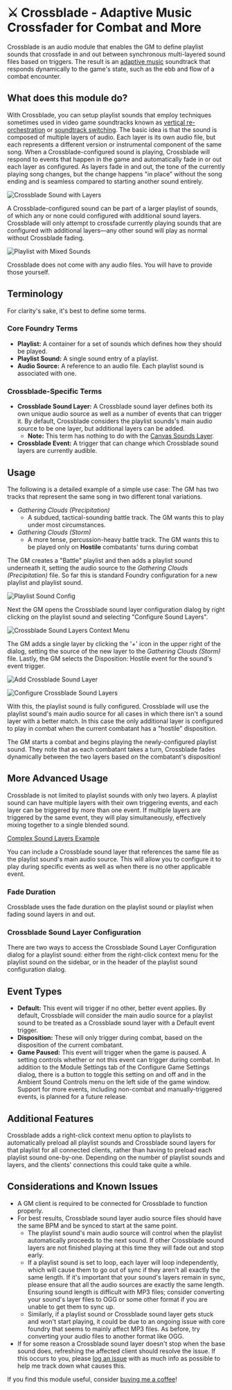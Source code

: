 # ⚔ Crossblade - Adaptive Music Crossfader for Combat and More
Crossblade is an audio module that enables the GM to define playlist sounds that crossfade in and out between synchronous multi-layered sound files based on triggers. The result is an [adaptive music](https://en.wikipedia.org/wiki/Adaptive_music) soundtrack that responds dynamically to the game's state, such as the ebb and flow of a combat encounter.
## What does this module do?
With Crossblade, you can setup playlist sounds that employ techniques sometimes used in video game soundtracks known as [vertical re-orchestration](https://en.wikipedia.org/wiki/Adaptive_music#Horizontal_and_vertical_techniques) or [soundtrack switching](https://en.wikipedia.org/wiki/Adaptive_music#Soundtrack_switching). The basic idea is that the sound is composed of multiple layers of audio. Each layer is its own audio file, but each represents a different version or instrumental component of the same song. When a Crossblade-configured sound is playing, Crossblade will respond to events that happen in the game and automatically fade in or out each layer as configured. As layers fade in and out, the tone of the currently playing song changes, but the change happens "in place" without the song ending and is seamless compared to starting another sound entirely.

![](/src/assets/readme/Sound%20Diagram.svg "Crossblade Sound with Layers")

A Crossblade-configured sound can be part of a larger playlist of sounds, of which any or none could configured with additional sound layers. Crossblade will only attempt to crossfade currently playing sounds that are configured with additional layers—any other sound will play as normal without Crossblade fading.

![](/src/assets/readme/Playlist%20Diagram.svg "Playlist with Mixed Sounds")

Crossblade does not come with any audio files. You will have to provide those yourself.
## Terminology
For clarity's sake, it's best to define some terms.
### Core Foundry Terms
* **Playlist:** A container for a set of sounds which defines how they should be played.
* **Playlist Sound:** A single sound entry of a playlist. 
* **Audio Source:** A reference to an audio file. Each playlist sound is associated with one.
### Crossblade-Specific Terms
* **Crossblade Sound Layer:** A Crossblade sound layer defines both its own unique audio source as well as a number of events that can trigger it. By default, Crossblade considers the playlist sounds's main audio source to be one layer, but additional layers can be added.
    * **Note:** This term has nothing to do with the [Canvas Sounds Layer](https://foundryvtt.com/article/canvas-layers/).
* **Crossblade Event:** A trigger that can change which Crossblade sound layers are currently audible.
## Usage
The following is a detailed example of a simple use case: The GM has two tracks that represent the same song in two different tonal variations.
* *Gathering Clouds (Precipitation)*
    * A subdued, tactical-sounding battle track. The GM wants this to play under most circumstances. 
* *Gathering Clouds (Storm)*
    * A more tense, percussion-heavy battle track. The GM wants this to be played only on **Hostile** combatants' turns during combat

The GM creates a "Battle" playlist and then adds a playlist sound underneath it, setting the audio source to the *Gathering Clouds (Precipitation)* file. So far this is standard Foundry configuration for a new playlist and playlist sound.

![Playlist Sound Config](/src/assets/readme/Playlist%20Sound%20Config.webp "Playlist Sound Configuration")

Next the GM opens the Crossblade sound layer configuration dialog by right clicking on the playlist sound and selecting "Configure Sound Layers".

![](/src/assets/readme/Context%20Menu.webp "Crossblade Sound Layers Context Menu")

The GM adds a single layer by clicking the '+' icon in the upper right of the dialog, setting the source of the new layer to the *Gathering Clouds (Storm)* file. Lastly, the GM selects the Disposition: Hostile event for the sound's event trigger.

![](/src/assets/readme/Add%20Sound%20Layer.webp "Add Crossblade Sound Layer")

![](/src/assets/readme/Configure%20Sound%20Layers.webp "Configure Crossblade Sound Layers")

With this, the playlist sound is fully configured. Crossblade will use the playlist sound's main audio source for all cases in which there isn't a sound layer with a better match. In this case the only additional layer is configured to play in combat when the current combatant has a "hostile" disposition.

The GM starts a combat and begins playing the newly-configured playlist sound. They note that as each combatant takes a turn, Crossblade fades dynamically between the two layers based on the combatant's disposition!

## More Advanced Usage
Crossblade is not limited to playlist sounds with only two layers. A playlist sound can have multiple layers with their own triggering events, and each layer can be triggered by more than one event. If multiple layers are triggered by the same event, they will play simultaneously, effectively mixing together to a single blended sound.

[Complex Sound Layers Example](/src/assets/readme/Complex%20Sound%20Layers.webp?raw=true)

You can include a Crossblade sound layer that references the same file as the playlist sound's main audio source. This will allow you to configure it to play during specific events as well as when there is no other applicable event.
### Fade Duration
Crossblade uses the fade duration on the playlist sound or playlist when fading sound layers in and out.
### Crossblade Sound Layer Configuration
There are two ways to access the Crossblade Sound Layer Configuration dialog for a playlist sound: either from the right-click context menu for the playlist sound on the sidebar, or in the header of the playlist sound configuration dialog.
## Event Types
* **Default:** This event will trigger if no other, better event applies. By default, Crossblade will consider the main audio source for a playlist sound to be treated as a Crossblade sound layer with a Default event trigger.
* **Disposition:** These will only trigger during combat, based on the disposition of the current combatant.
* **Game Paused:** This event will trigger when the game is paused. A setting controls whether or not this event can trigger during combat. In addition to the Module Settings tab of the Configure Game Settings dialog, there is a button to toggle this setting on and off and in the Ambient Sound Controls menu on the left side of the game window.
Support for more events, including non-combat and manually-triggered events, is planned for a future release.
## Additional Features
Crossblade adds a right-click context menu option to playlists to automatically preload all playlist sounds and Crossblade sound layers for that playlist for all connected clients, rather than having to preload each playlist sound one-by-one. Depending on the number of playlist sounds and layers, and the clients' connections this could take quite a while.

## Considerations and Known Issues
* A GM client is required to be connected for Crossblade to function properly.
* For best results, Crossblade sound layer audio source files should have the same BPM and be synced to start at the same point.
    * The playlist sound's main audio source will control when the playlist automatically proceeds to the next sound. If other Crossblade sound layers are not finished playing at this time they will fade out and stop early.
    * If a playlist sound is set to loop, each layer will loop independently, which will cause them to go out of sync if they aren't all exactly the same length. If it's important that your sound's layers remain in sync, please ensure that all the audio sources are exactly the same length. Ensuring sound length is difficult with MP3 files; consider converting your sound's layer files to OGG or some other format if you are unable to get them to sync up.
    * Similarly, if a playlist sound or Crossblade sound layer gets stuck and won't start playing, it could be due to an ongoing issue with core foundry that seems to mainly affect MP3 files. As before, try converting your audio files to another format like OGG.
* If for some reason a Crossblade sound layer doesn't stop when the base sound does, refreshing the affected client should resolve the issue. If this occurs to you, please [log an issue](https://github.com/Elemental-Re/crossblade/issues) with as much info as possible to help me track down what causes this.

If you find this module useful, consider [buying me a coffee](https://ko-fi.com/element_re "Buy me a coffee!")!
